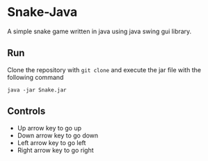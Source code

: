 # Snake-Java


A simple snake game written in java using java swing gui library. 

## Run
Clone the repository with ```git clone``` and execute the jar file with the following command

```
java -jar Snake.jar

```


## Controls 

* Up arrow key to go up
* Down arrow key to go down
* Left arrow key to go left
* Right arrow key to go right

